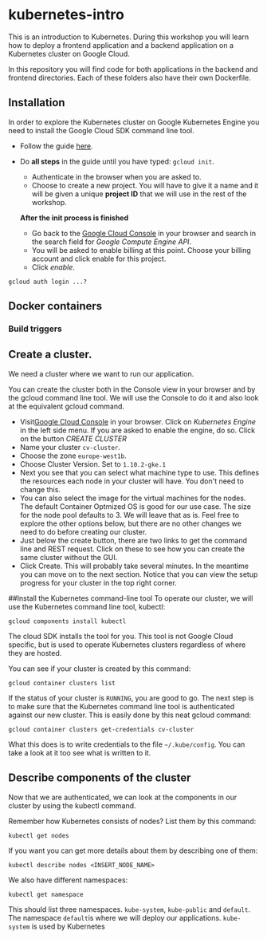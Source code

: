 # kubernetes-intro

This is an introduction to Kubernetes. During this workshop you will learn how to deploy a frontend application and a backend application on a Kubernetes cluster on Google Cloud.

In this repository you will find code for both applications in the backend and frontend directories. Each of these folders also have their own Dockerfile.

## Installation
In order to explore the Kubernetes cluster on Google Kubernetes Engine you need to install the Google Cloud SDK command line tool.
  - Follow the guide [here](https://cloud.google.com/sdk/downloads).
  - Do **all steps** in the guide until you have typed:  `gcloud init`.
      - Authenticate in the browser when you are asked to. 
      - Choose to create a new project. 
      You will have to give it a name and it will be given a unique **project ID** that we will use in the rest of the workshop. 
 
      **After the init process is finished**
      - Go back to the [Google Cloud Console](https://console.cloud.google.com/) in your browser and search in the search field for *Google Compute Engine API*.
      - You will be asked to enable billing at this point. Choose your billing account and click enable for this project.
      - Click *enable*.
      

  ```
  gcloud auth login ...?
  ```


## Docker containers

### Build triggers

## Create a cluster.

We need a cluster where we want to run our application.

You can create the cluster both in the Console view in your browser and by the gcloud command line tool. We will use the Console to do it and also look at the equivalent gcloud command. 

- Visit[Google Cloud Console](https://console.cloud.google.com/) in your browser. Click on *Kubernetes Engine* in the left side menu. If you are asked to enable the engine, do so. Click on the button *CREATE CLUSTER*
- Name your cluster `cv-cluster`.
- Choose the zone `europe-west1b`.
- Choose Cluster Version. Set to `1.10.2-gke.1`
- Next you see that you can select what machine type to use. This defines the resources each node in your cluster will have. You don't need to change this.
- You can also select the image for the virtual machines for the nodes. The default Container Optmized OS is good for our use case. The size for the node pool defaults to 3. We will leave that as is. Feel free to explore the other options below, but there are no other changes we need to do before creating our cluster.
- Just below the create button, there are two links to get the command line and REST request. Click on these to see how you can create the same cluster without the GUI.
- Click Create. This will probably take several minutes. In the meantime you can move on to the next section. Notice that you can view the setup progress for your cluster in the top right corner.

##Install the Kubernetes command-line tool
To operate our cluster, we will use the Kubernetes command line tool, kubectl:

```
gcloud components install kubectl
```

The cloud SDK installs the tool for you. This tool is not Google Cloud specific, but is used to operate Kubernetes clusters regardless of where they are hosted.

You can see if your cluster is created by this command:

```
gcloud container clusters list
```

If the status of your cluster is `RUNNING`, you are good to go. The next step is to make sure that the Kubernetes command line tool is authenticated against our new cluster. This is easily done by this neat gcloud command:

```
gcloud container clusters get-credentials cv-cluster
```

What this does is to write credentials to the file `~/.kube/config`. You can take a look at it too see what is written to it.

## Describe components of the cluster
Now that we are authenticated, we can look at the components in our cluster by using the kubectl command.

Remember how Kubernetes consists of nodes? List them by this command:
```
kubectl get nodes
```

If you want you can get more details about them by describing one of them:
```
kubectl describe nodes <INSERT_NODE_NAME>
```

We also have different namespaces:
```
kubectl get namespace
```

This should list three namespaces. `kube-system`, `kube-public` and `default`. The namespace `default`is where we will deploy our applications. `kube-system` is used by Kubernetes 

